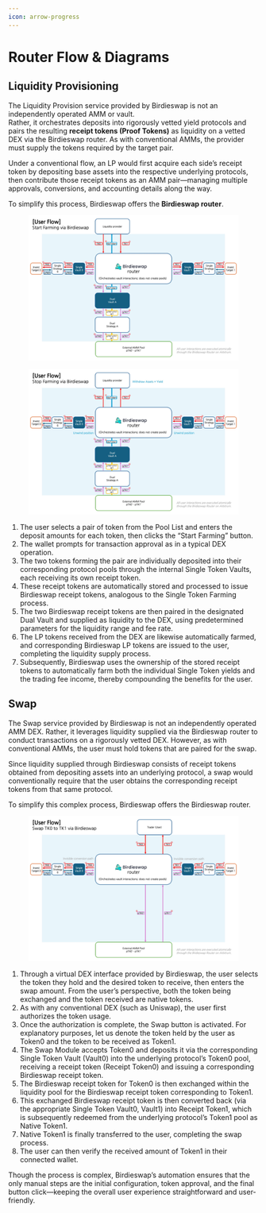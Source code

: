 ```yaml
---
icon: arrow-progress
---
```


# Router Flow & Diagrams

## Liquidity Provisioning

The Liquidity Provision service provided by Birdieswap is not an independently operated AMM or vault.\
Rather, it orchestrates deposits into rigorously vetted yield protocols and pairs the resulting **receipt tokens (Proof Tokens)** as liquidity on a vetted DEX via the Birdieswap router. As with conventional AMMs, the provider must supply the tokens required by the target pair.

Under a conventional flow, an LP would first acquire each side’s receipt token by depositing base assets into the respective underlying protocols, then contribute those receipt tokens as an AMM pair—managing multiple approvals, conversions, and accounting details along the way.

To simplify this process, Birdieswap offers the **Birdieswap router**.

<figure><img src="../.gitbook/assets/Slide1.jpeg" alt=""><figcaption></figcaption></figure>

<figure><img src="../.gitbook/assets/Slide2.jpeg" alt=""><figcaption></figcaption></figure>

1. The user selects a pair of token from the Pool List and enters the deposit amounts for each token, then clicks the “Start Farming” button.
2. The wallet prompts for transaction approval as in a typical DEX operation.
3. The two tokens forming the pair are individually deposited into their corresponding protocol pools through the internal Single Token Vaults, each receiving its own receipt token.
4. These receipt tokens are automatically stored and processed to issue Birdieswap receipt tokens, analogous to the Single Token Farming process.
5. The two Birdieswap receipt tokens are then paired in the designated Dual Vault and supplied as liquidity to the DEX, using predetermined parameters for the liquidity range and fee rate.
6. The LP tokens received from the DEX are likewise automatically farmed, and corresponding Birdieswap LP tokens are issued to the user, completing the liquidity supply process.
7. Subsequently, Birdieswap uses the ownership of the stored receipt tokens to automatically farm both the individual Single Token yields and the trading fee income, thereby compounding the benefits for the user.



## Swap

The Swap service provided by Birdieswap is not an independently operated AMM DEX. Rather, it leverages liquidity supplied via the Birdieswap router to conduct transactions on a rigorously vetted DEX. However, as with conventional AMMs, the user must hold tokens that are paired for the swap.

Since liquidity supplied through Birdieswap consists of receipt tokens obtained from depositing assets into an underlying protocol, a swap would conventionally require that the user obtains the corresponding receipt tokens from that same protocol.

To simplify this complex process, Birdieswap offers the Birdieswap router.

<figure><img src="../.gitbook/assets/Slide3.jpeg" alt=""><figcaption></figcaption></figure>

1. Through a virtual DEX interface provided by Birdieswap, the user selects the token they hold and the desired token to receive, then enters the swap amount. From the user’s perspective, both the token being exchanged and the token received are native tokens.
2. As with any conventional DEX (such as Uniswap), the user first authorizes the token usage.
3. Once the authorization is complete, the Swap button is activated. For explanatory purposes, let us denote the token held by the user as Token0 and the token to be received as Token1.
4. The Swap Module accepts Token0 and deposits it via the corresponding Single Token Vault (Vault0) into the underlying protocol’s Token0 pool, receiving a receipt token (Receipt Token0) and issuing a corresponding Birdieswap receipt token.
5. The Birdieswap receipt token for Token0 is then exchanged within the liquidity pool for the Birdieswap receipt token corresponding to Token1.
6. This exchanged Birdieswap receipt token is then converted back (via the appropriate Single Token Vault0, Vault1) into Receipt Token1, which is subsequently redeemed from the underlying protocol’s Token1 pool as Native Token1.
7. Native Token1 is finally transferred to the user, completing the swap process.
8. The user can then verify the received amount of Token1 in their connected wallet.



Though the process is complex, Birdieswap’s automation ensures that the only manual steps are the initial configuration, token approval, and the final button click—keeping the overall user experience straightforward and user-friendly.

